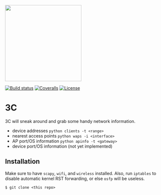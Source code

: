 
<img src="https://github.com/PyDever/AirCat/blob/master/img/3c%20(1).png" width="250">

 [![Build status](https://ci.appveyor.com/api/projects/status/pjxh5g91jpbh7t84?svg=true)](https://ci.appveyor.com/project/tygerbytes/resourcefitness) 
[![Coveralls](https://coveralls.io/repos/github/tygerbytes/ResourceFitness/badge.svg?branch=master)](https://coveralls.io/github/tygerbytes/ResourceFitness?branch=master) 
[![License](https://img.shields.io/badge/License-BSD%202--Clause-orange.svg)](https://opensource.org/licenses/BSD-2-Clause)
<br>

# 3C
3C will sneak around and grab some handy network information.

* device addresses `python clients -t <range>`
* nearest access points `python waps -i <interface>`
* AP port/OS information `python apinfo -t <gateway>`
* device port/OS information (not yet implemented)


## Installation 
Make sure to have `scapy`, `wifi`, and `wireless` installed. Also, run `iptables` to disable
automatic kernel RST forwarding, or else `osfp` will be useless. 
```shell
$ git clone <this repo>
```
